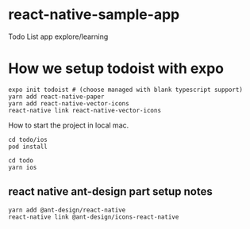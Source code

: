 # react-native-sample-app
Todo List app explore/learning

# How we setup todoist with expo

```
expo init todoist # (choose managed with blank typescript support)
yarn add react-native-paper
yarn add react-native-vector-icons
react-native link react-native-vector-icons
```

How to start the project in local mac.

```
cd todo/ios
pod install

cd todo
yarn ios
```

## react native ant-design part setup notes

```
yarn add @ant-design/react-native
react-native link @ant-design/icons-react-native
```